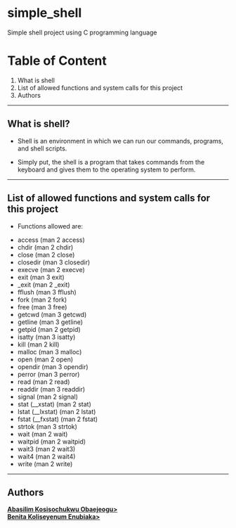 # simple_shell
Simple shell project using C programming language

# Table of Content
 <ol>
  <li>What is shell</li>
  <li>List of allowed functions and system calls for this project</li>
  <li>Authors</li>
 </ol>
<hr/>

## What is shell?
- Shell is an environment in which we can run our commands, programs, and shell scripts.

- Simply put, the shell is a program that takes commands from the keyboard and gives them to the operating system to perform.

<hr/>

## List of allowed functions and system calls for this project
- Functions allowed are:
<ul>
 <li>access (man 2 access)</li>
 <li>chdir (man 2 chdir)</li>
 <li>close (man 2 close)</li>
 <li>closedir (man 3 closedir)</li>
 <li>execve (man 2 execve)</li>
 <li>exit (man 3 exit)</li>
 <li>_exit (man 2 _exit)</li>
 <li>fflush (man 3 fflush)</li>
 <li>fork (man 2 fork)</li>
 <li>free (man 3 free)</li>
 <li>getcwd (man 3 getcwd)</li>
 <li>getline (man 3 getline)</li>
 <li>getpid (man 2 getpid)</li>
 <li>isatty (man 3 isatty)</li>
 <li>kill (man 2 kill)</li>
 <li>malloc (man 3 malloc)</li>
 <li>open (man 2 open)</li>
 <li>opendir (man 3 opendir)</li>
 <li>perror (man 3 perror)</li>
 <li>read (man 2 read)</li>
 <li>readdir (man 3 readdir)</li>
 <li>signal (man 2 signal)</li>
 <li>stat (__xstat) (man 2 stat)</li>
 <li>lstat (__lxstat) (man 2 lstat)</li>
 <li>fstat (__fxstat) (man 2 fstat)</li>
 <li>strtok (man 3 strtok)</li>
 <li>wait (man 2 wait)</li>
 <li>waitpid (man 2 waitpid)</li>
 <li>wait3 (man 2 wait3)</li>
 <li>wait4 (man 2 wait4)</li>
 <li>write (man 2 write)</li>
</ul>
<hr/>

## Authors
<b><a href= "https://github.com/kabasilim">Abasilim Kosisochukwu Obaejeogu> </a> </b> 
<br/>
<b><a href= "https://github.com/BenitaMichael">Benita Koliseyenum Enubiaka> </a> </b>
